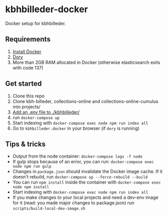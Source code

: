 kbhbilleder-docker
==================

Docker setup for kbhbilleder.

Requirements
------------
1. [Install Docker](https://store.docker.com/search?type=edition&offering=community)
2. [Dory](https://github.com/FreedomBen/dory#installation)
3. More than 2GB RAM allocated in Docker (otherwise elasticsearch exits with code 137)

Get started
-------
1. Clone this repo
2. Clone kbh-billeder, collections-online and collections-online-cumulus into projects/
3. [Add an .env file to ./kbhbilleder/](https://github.com/CopenhagenCityArchives/kbh-billeder#create-a-env-file-with-environment-variables)
4. run ``docker-compose up``
5. Start indexing with `docker-compose exec node npm run index all`
6. Go to `kbhbilleder.docker` in your browser (if `dory` is running)

Tips & tricks
-------------
* Output from the node container: `docker-compose logs -f node`
* If gulp stops because of an error, you can run: `docker-compose exec node npm run gulp`
* Changes in `package.json` should invalidate the Docker image cache.
If it doesn't rebuild, run `docker-compose up --force-rebuild --build`
* You can run `npm install` inside the container with `docker-compose exec node npm install`
* Start indexing with `docker-compose exec node npm run index all`
* If you make changes to your local projects and need a dev-env image for it (read: you made major changes to package.json) run `scripts/build-local-dev-image.sh`
